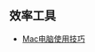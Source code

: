 ## 效率工具

- [Mac电脑使用技巧](https://github.com/jaydroid1024/awesome-dev-note/tree/main/notes/05-Tools/01-Mac)



